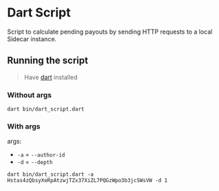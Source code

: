 # Dart Script

Script to calculate pending payouts by sending HTTP requests to a local Sidecar instance.

## Running the script

> Have [dart](https://dart.dev/get-dart) installed

### Without args

```shell
dart bin/dart_script.dart
```

### With args

args:

- `-a` = `--author-id`
- `-d` = `--depth`

```shell
dart bin/dart_script.dart -a Hstas4zQbsyXeRpAtzwjTZx37XiZL7PQGzWpo3b3jcSWsVW -d 1
```
